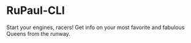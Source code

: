 # RuPaul-CLI
Start your engines, racers! Get info on your most favorite and fabulous Queens from the runway. 
